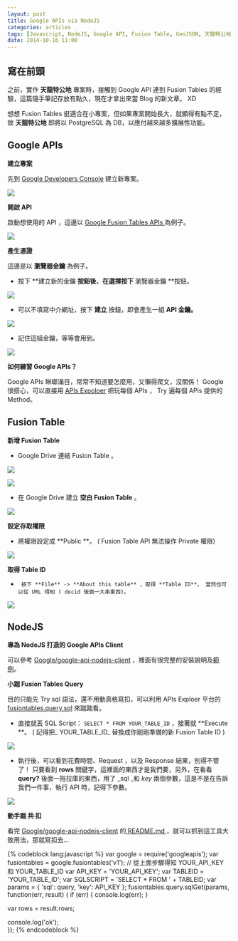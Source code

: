 ```yaml
---
layout: post
title: Google APIs via NodeJS
categories: articles
tags: [Javascript, NodeJS, Google API, Fusion Table, GeoJSON, 天龍特公地]
date: 2014-10-16 11:00
---
```


## 寫在前頭

之前，實作 **天龍特公地** 專案時，接觸到 Google API 連到 Fusion Tables 的經驗，這篇隨手筆記存放有點久，現在才拿出來當 Blog 的新文章。 XD

想想 Fusion Tables 挺適合在小專案，但如果專案開始長大，就顯得有點不足，故 **天龍特公地** 即將以 PostgreSQL 為 DB，以應付越來越多擴展性功能。

## Google APIs

**建立專案**

先到 [Google Developers Console](https://console.developers.google.com/project) 建立新專案。 

![](http://i.imgur.com/10GICZK.png)

**開啟 API**

啟動想使用的 API  ，這邊以 [Google Fusion Tables APIs ](https://developers.google.com/fusiontables/?csw=1) 為例子。

![](http://i.imgur.com/T94oPB4.png)


**產生憑證**

這邊是以 **瀏覽器金鑰** 為例子。

*   按下 **建立新的金鑰 **按鈕後**，**在選擇按下** 瀏覽器金鑰  **按鈕。

![](http://i.imgur.com/Im8jyvv.png)

*   可以不填寫中介網址，按下 **建立** 按鈕，即會產生一組  **API 金鑰。**  

![](http://i.imgur.com/INetjjp.png)

*   記住這組金鑰，等等會用到。

![](http://i.imgur.com/nUz4SFO.png)

**如何練習 Google APIs？**

Google APIs  琳瑯滿目，常常不知道要怎麼用，又懶得爬文，沒關係！ Google 很搭心，可以直接用  [APIs Expoloer](https://developers.google.com/apis-explorer/) 把玩每個 APIs ， Try 遍每個 APis 提供的 Method。

## Fusion Table

**新增 Fusion Table**

*   Google Drive 連結 Fusion Table 。

![](http://i.imgur.com/KGHjSDN.png)

![](http://i.imgur.com/AVizYpP.png)

*   在 Google Drive 建立 **空白 Fusion Table** 。

![](http://i.imgur.com/DrjIeLC.png)

**設定存取權限**

*   將權限設定成 **Public **。 ( Fusion Table API 無法操作 Private 權限) 

![](http://i.imgur.com/G2L3KK6.png)


**取得 Table ID**

*      按下 **File** -> **About this table** ，取得 **Table ID**， 當然也可以從 URL 得知 ( docid 後面一大串東西)。

![](http://i.imgur.com/KykU7qS.png)


## NodeJS

**專為 NodeJS 打造的 Google APIs  Client**

可以參考  [Google/google-api-nodejs-client](https://github.com/google/google-api-nodejs-client/) ，裡面有很完整的安裝說明及[範例](https://github.com/google/google-api-nodejs-client/tree/master/examples)。

**小踹  Fusion Tables Query**

目的只能先 Try sql 語法，還不用動真格寫扣，可以利用 APIs Exploer 平台的 [fusiontables.query.sql](https://developers.google.com/apis-explorer/#p/fusiontables/v1/fusiontables.query.sql) 來踹踹看。

*   直接就丟 SQL Script： `SELECT * FROM YOUR_TABLE_ID`  ，接著就  **Execute **。 ( 記得把_ YOUR_TABLE_ID_ 替換成你剛剛準備的新 Fusion Table ID )

![](http://i.imgur.com/U6CJu35.png)


*   執行後，可以看到花費時間、Request ，以及  Response 結果，別得不管了！ 只要看到 **rows** 關鍵字，這裡面的東西才是我們要，另外，在看看 **query?** 後面一拖拉庫的東西，用了 _sql _和 _key_ 兩個參數，這是不是在告訴我們一件事，執行 API 時，記得下參數。

![](http://i.imgur.com/qxJ0AhU.png)


**動手踹 <s>共 </s>扣**

看完 [Google/google-api-nodejs-client](https://github.com/google/google-api-nodejs-client/) 的[ README.md ](https://github.com/google/google-api-nodejs-client/blob/master/README.md)，就可以抓到這工具大致用法，那就寫扣去…

{% codeblock lang:javascript %}
var google = require('googleapis');
var fusiontables = google.fusiontables('v1');
 // 從上面步驟得知 YOUR_API_KEY 和 YOUR_TABLE_ID 
var API_KEY = 'YOUR_API_KEY';
var TABLEID = 'YOUR_TABLE_ID';
var SQLSCRIPT = 'SELECT * FROM ' + TABLEID;
var params = {
        'sql': query,
        'key': API_KEY
};
fusiontables.query.sqlGet(params, function(err, result) {
    if (err) {
        console.log(err);
   }
   
   var rows = result.rows;
   
   console.log('ok');  
});
{% endcodeblock %}      
